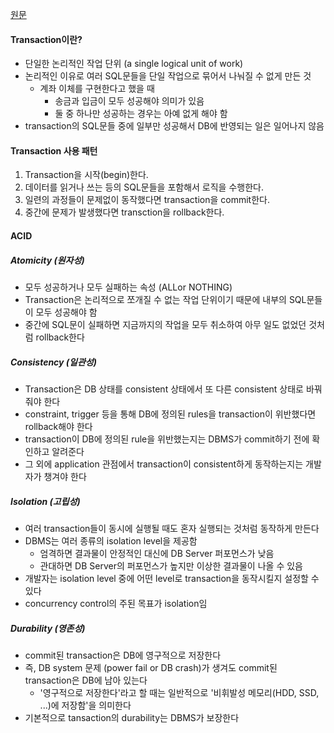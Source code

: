 [원문](https://www.youtube.com/watch?v=sLJ8ypeHGlM)

#### Transaction이란?
- 단일한 논리적인 작업 단위 (a single logical unit of work)
- 논리적인 이유로 여러 SQL문들을 단일 작업으로 묶어서 나눠질 수 없게 만든 것
	- 계좌 이체를 구현한다고 했을 때 
		- 송금과 입금이 모두 성공해야 의미가 있음
		- 둘 중 하나만 성공하는 경우는 아예 없게 해야 함
- transaction의 SQL문들 중에 일부만 성공해서 DB에 반영되는 일은 일어나지 않음


#### Transaction 사용 패턴
1. Transaction을 시작(begin)한다.
2. 데이터를 읽거나 쓰는 등의 SQL문들을 포함해서 로직을 수행한다.
3. 일련의 과정들이 문제없이 동작했다면 transaction을 commit한다.
4. 중간에 문제가 발생했다면 transction을 rollback한다.


#### ACID
##### Atomicity (원자성)
- 모두 성공하거나 모두 실패하는 속성 (ALLor NOTHING)
- Transaction은 논리적으로 쪼개질 수 없는 작업 단위이기 때문에 내부의 SQL문들이 모두 성공해야 함
- 중간에 SQL문이 실패하면 지금까지의 작업을 모두 취소하여 아무 일도 없었던 것처럼 rollback한다

##### Consistency (일관성)
- Transaction은 DB 상태를 consistent 상태에서 또 다른 consistent 상태로 바꿔줘야 한다
- constraint, trigger 등을 통해 DB에 정의된 rules을 transaction이 위반했다면 rollback해야 한다
- transaction이 DB에 정의된 rule을 위반했는지는 DBMS가 commit하기 전에 확인하고 알려준다
- 그 외에 application 관점에서 transaction이 consistent하게 동작하는지는 개발자가 챙겨야 한다

##### Isolation (고립성)
- 여러 transaction들이 동시에 실행될 때도 혼자 실행되는 것처럼 동작하게 만든다
- DBMS는 여러 종류의 isolation level을 제공함
	- 엄격하면 결과물이 안정적인 대신에 DB Server 퍼포먼스가 낮음
	- 관대하면 DB Server의 퍼포먼스가 높지만 이상한 결과물이 나올 수 있음
- 개발자는 isolation level 중에 어떤 level로 transaction을 동작시킬지 설정할 수 있다
- concurrency control의 주된 목표가 isolation임

##### Durability (영존성)
- commit된 transaction은 DB에 영구적으로 저장한다
- 즉, DB system 문제 (power fail or DB crash)가 생겨도 commit된 transaction은 DB에 남아 있는다
	- '영구적으로 저장한다'라고 할 때는 일반적으로 '비휘발성 메모리(HDD, SSD, ...)에 저장함'을 의미한다
- 기본적으로 tansaction의 durability는 DBMS가 보장한다

